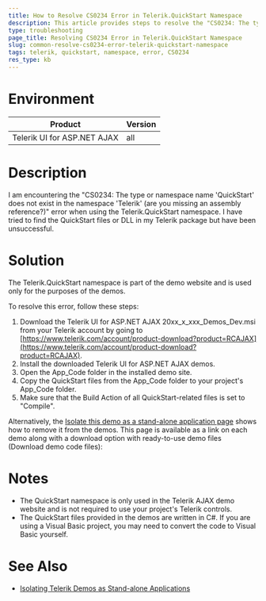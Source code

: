 ```yaml
---
title: How to Resolve CS0234 Error in Telerik.QuickStart Namespace
description: This article provides steps to resolve the "CS0234: The type or namespace name 'QuickStart' does not exist in the namespace 'Telerik'" error when using the Telerik.QuickStart namespace.
type: troubleshooting
page_title: Resolving CS0234 Error in Telerik.QuickStart Namespace
slug: common-resolve-cs0234-error-telerik-quickstart-namespace
tags: telerik, quickstart, namespace, error, CS0234
res_type: kb
---
```

# Environment
| Product | Version |
|---------|---------|
| Telerik UI for ASP.NET AJAX | all |

# Description
I am encountering the "CS0234: The type or namespace name 'QuickStart' does not exist in the namespace 'Telerik' (are you missing an assembly reference?)" error when using the Telerik.QuickStart namespace. I have tried to find the QuickStart files or DLL in my Telerik package but have been unsuccessful.

# Solution
The Telerik.QuickStart namespace is part of the demo website and is used only for the purposes of the demos.

To resolve this error, follow these steps:

1. Download the Telerik UI for ASP.NET AJAX 20xx_x_xxx_Demos_Dev.msi from your Telerik account by going to [https://www.telerik.com/account/product-download?product=RCAJAX](https://www.telerik.com/account/product-download?product=RCAJAX).
2. Install the downloaded Telerik UI for ASP.NET AJAX demos.
3. Open the App_Code folder in the installed demo site.
4. Copy the QuickStart files from the App_Code folder to your project's App_Code folder.
5. Make sure that the Build Action of all QuickStart-related files is set to "Compile".

Alternatively, the [Isolate this demo as a stand-alone application page](http://demos.telerik.com/aspnet-ajax/Common/QSFInstructions/Instructions.html) shows how to remove it from the demos. This page is available as a link on each demo along with a download option with ready-to-use demo files (Download demo code files):


# Notes
- The QuickStart namespace is only used in the Telerik AJAX demo website and is not required to use your project's Telerik controls.
- The QuickStart files provided in the demos are written in C#. If you are using a Visual Basic project, you may need to convert the code to Visual Basic yourself.


# See Also
- [Isolating Telerik Demos as Stand-alone Applications](http://demos.telerik.com/aspnet-ajax/Common/QSFInstructions/Instructions.html)
